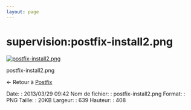 ```yaml
---
layout: page
---
```


supervision:postfix-install2.png
================================

[![postfix-install2.png](..//assets/media/supervision/postfix-install2.png@cache=&w=639&h=408 "postfix-install2.png")](..//assets/media/supervision/postfix-install2.png@cache= "Afficher le fichier original")

postfix-install2.png

← Retour à [Postfix](../../infra/postfix.html "infra:postfix")

Date:
:   2013/03/29 09:42
Nom de fichier:
:   postfix-install2.png
Format:
:   PNG
Taille:
:   20KB
Largeur:
:   639
Hauteur:
:   408

